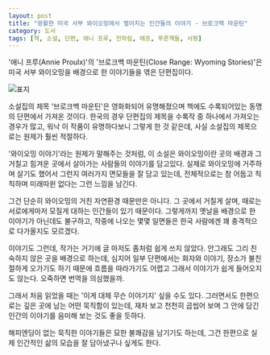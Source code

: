 ```yaml
---
layout: post
title: "광활한 미국 서부 와이오밍에서 벌어지는 인간들의 이야기 - 브로크백 마운틴"
category: 도서
tags: [책, 소설, 단편, 애니 프루, 전하림, 에프, 푸른책들, 서평]
---
```


'애니 프루(Annie Proulx)'의
'브로크백 마운틴(Close Range: Wyoming Stories)'은
미국 서부 와이오밍을 배경으로 한 이야기들을 엮은 단편집이다.

![표지](https://lh3.googleusercontent.com/pKDGdqUQmqwngPxeG21m3vQ4ioMG7Ltj_mMz6vic7UF611_n735J6ut42oltCWIzykE5UgAQH6QUmQ=s480)

소설집의 제목 '브로크백 마운틴'은 영화화되어 유명해졌으며
책에도 수록되어있는 동명의 단편에서 가져온 것이다.
한국의 경우 단편집의 제목을 수록작 중 하나에서 가져오는 경우가 많고,
워낙 이 작품이 유명하다보니 그렇게 한 것 같은데,
사실 소설집의 제목으로는 원제가 훨씬 적절하다.

'와이오밍 이야기'라는 원제가 말해주는 것처럼,
이 소설은 와이오밍이란 곳의 배경과 그 거칠고 힘겨운 곳에서 살아가는 사람들의 이야기를 담고있다.
실제로 와이오밍에 거주하며 살기도 했어서 그런지 여러가지 면모들을 잘 담고 있는데,
전체적으로는 참 어둡고 칙칙하며 미래따윈 없다는 그런 느낌을 남긴다.

그건 단순히 와이오밍의 거친 자연환경 때문만은 아니다.
그 곳에서 거칠게 살며, 때로는 서로에게마저 모질게 대하는 인간들이 있기 때문이다.
그렇게까지 옛날을 배경으로 한 이야기가 아닌데도 불구하고,
작중에 나오는 몇몇 일면들은 한국 사람에겐 꽤 충격적으로 다가올지도 모르겠다.

이야기도 그런데,
작가는 거기에 글 마저도 좀처럼 쉽게 쓰지 않았다.
안그래도 그리 친숙하지 않은 곳을 배경으로 하는데,
심지어 일부 단편에서는 화자와 이야기, 장소가 불친절하게 오가기도 하기 때문에
흐름을 따라가기도 어렵고 그래서 이야기가 쉽게 들어오지도 않는다.
오죽하면 번역을 의심했을까.

그래서 처음 읽었을 때는 '이게 대체 무슨 이야기지' 싶을 수도 있다.
그러면서도 한편으로는 깊은 곳에 남는 어떤 묵직함이 있는데,
재차 보고 천천히 곱씹어 보며 그 안에 담긴 인간의 이야기를 음미해 보는 것도 좋을 듯하다.

해피엔딩이 없는 묵직한 이야기들은 묘한 불쾌감을 남기기도 하는데,
그건 한편으로 실제 인간적인 삶의 모습을 잘 담아냈구나 싶게도 한다.
